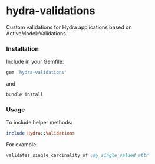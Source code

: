 hydra-validations
=======================

Custom validations for Hydra applications based on ActiveModel::Validations.

### Installation

Include in your Gemfile:

```ruby
gem 'hydra-validations'
```

and

```sh
bundle install
```

### Usage

To include helper methods:

```ruby
include Hydra::Validations
```

For example:

```ruby
validates_single_cardinality_of :my_single_valued_attr
```
